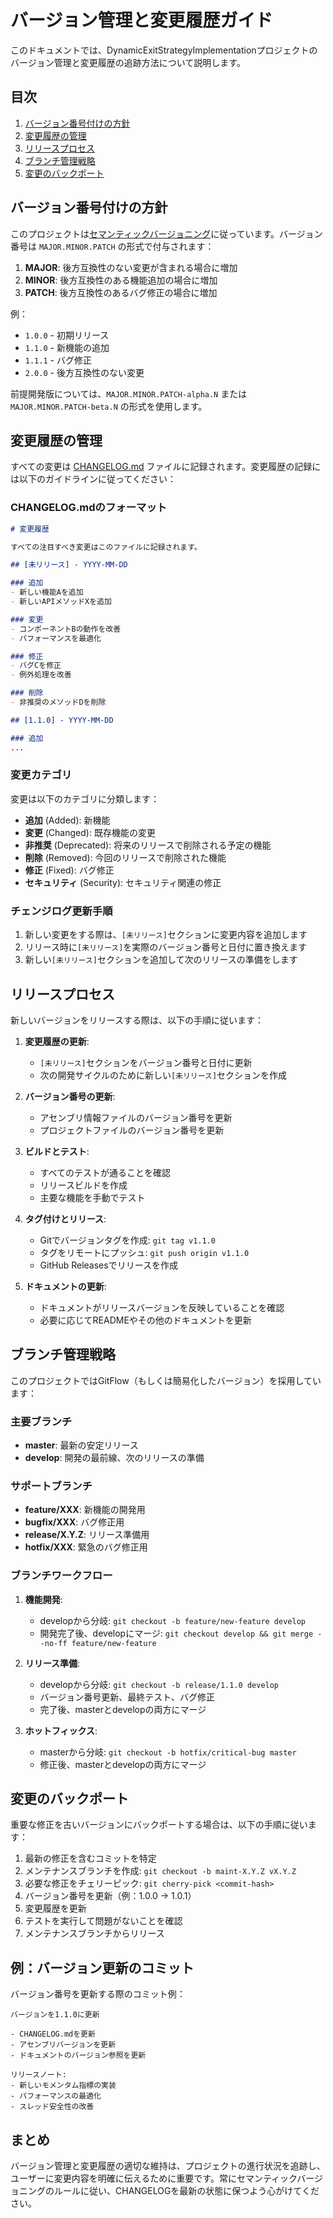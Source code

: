 # バージョン管理と変更履歴ガイド

このドキュメントでは、DynamicExitStrategyImplementationプロジェクトのバージョン管理と変更履歴の追跡方法について説明します。

## 目次

1. [バージョン番号付けの方針](#バージョン番号付けの方針)
2. [変更履歴の管理](#変更履歴の管理)
3. [リリースプロセス](#リリースプロセス)
4. [ブランチ管理戦略](#ブランチ管理戦略)
5. [変更のバックポート](#変更のバックポート)

## バージョン番号付けの方針

このプロジェクトは[セマンティックバージョニング](https://semver.org/)に従っています。バージョン番号は `MAJOR.MINOR.PATCH` の形式で付与されます：

1. **MAJOR**: 後方互換性のない変更が含まれる場合に増加
2. **MINOR**: 後方互換性のある機能追加の場合に増加
3. **PATCH**: 後方互換性のあるバグ修正の場合に増加

例：
- `1.0.0` - 初期リリース
- `1.1.0` - 新機能の追加
- `1.1.1` - バグ修正
- `2.0.0` - 後方互換性のない変更

前提開発版については、`MAJOR.MINOR.PATCH-alpha.N` または `MAJOR.MINOR.PATCH-beta.N` の形式を使用します。

## 変更履歴の管理

すべての変更は [CHANGELOG.md](../../CHANGELOG.md) ファイルに記録されます。変更履歴の記録には以下のガイドラインに従ってください：

### CHANGELOG.mdのフォーマット

```markdown
# 変更履歴

すべての注目すべき変更はこのファイルに記録されます。

## [未リリース] - YYYY-MM-DD

### 追加
- 新しい機能Aを追加
- 新しいAPIメソッドXを追加

### 変更
- コンポーネントBの動作を改善
- パフォーマンスを最適化

### 修正
- バグCを修正
- 例外処理を改善

### 削除
- 非推奨のメソッドDを削除

## [1.1.0] - YYYY-MM-DD

### 追加
...
```

### 変更カテゴリ

変更は以下のカテゴリに分類します：

- **追加** (Added): 新機能
- **変更** (Changed): 既存機能の変更
- **非推奨** (Deprecated): 将来のリリースで削除される予定の機能
- **削除** (Removed): 今回のリリースで削除された機能
- **修正** (Fixed): バグ修正
- **セキュリティ** (Security): セキュリティ関連の修正

### チェンジログ更新手順

1. 新しい変更をする際は、`[未リリース]`セクションに変更内容を追加します
2. リリース時に`[未リリース]`を実際のバージョン番号と日付に置き換えます
3. 新しい`[未リリース]`セクションを追加して次のリリースの準備をします

## リリースプロセス

新しいバージョンをリリースする際は、以下の手順に従います：

1. **変更履歴の更新**:
   - `[未リリース]`セクションをバージョン番号と日付に更新
   - 次の開発サイクルのために新しい`[未リリース]`セクションを作成

2. **バージョン番号の更新**:
   - アセンブリ情報ファイルのバージョン番号を更新
   - プロジェクトファイルのバージョン番号を更新

3. **ビルドとテスト**:
   - すべてのテストが通ることを確認
   - リリースビルドを作成
   - 主要な機能を手動でテスト

4. **タグ付けとリリース**:
   - Gitでバージョンタグを作成: `git tag v1.1.0`
   - タグをリモートにプッシュ: `git push origin v1.1.0`
   - GitHub Releasesでリリースを作成

5. **ドキュメントの更新**:
   - ドキュメントがリリースバージョンを反映していることを確認
   - 必要に応じてREADMEやその他のドキュメントを更新

## ブランチ管理戦略

このプロジェクトではGitFlow（もしくは簡易化したバージョン）を採用しています：

### 主要ブランチ

- **master**: 最新の安定リリース
- **develop**: 開発の最前線、次のリリースの準備

### サポートブランチ

- **feature/XXX**: 新機能の開発用
- **bugfix/XXX**: バグ修正用
- **release/X.Y.Z**: リリース準備用
- **hotfix/XXX**: 緊急のバグ修正用

### ブランチワークフロー

1. **機能開発**:
   - developから分岐: `git checkout -b feature/new-feature develop`
   - 開発完了後、developにマージ: `git checkout develop && git merge --no-ff feature/new-feature`

2. **リリース準備**:
   - developから分岐: `git checkout -b release/1.1.0 develop`
   - バージョン番号更新、最終テスト、バグ修正
   - 完了後、masterとdevelopの両方にマージ
   
3. **ホットフィックス**:
   - masterから分岐: `git checkout -b hotfix/critical-bug master`
   - 修正後、masterとdevelopの両方にマージ

## 変更のバックポート

重要な修正を古いバージョンにバックポートする場合は、以下の手順に従います：

1. 最新の修正を含むコミットを特定
2. メンテナンスブランチを作成: `git checkout -b maint-X.Y.Z vX.Y.Z`
3. 必要な修正をチェリーピック: `git cherry-pick <commit-hash>`
4. バージョン番号を更新（例：1.0.0 → 1.0.1）
5. 変更履歴を更新
6. テストを実行して問題がないことを確認
7. メンテナンスブランチからリリース

## 例：バージョン更新のコミット

バージョン番号を更新する際のコミット例：

```
バージョンを1.1.0に更新

- CHANGELOG.mdを更新
- アセンブリバージョンを更新
- ドキュメントのバージョン参照を更新

リリースノート:
- 新しいモメンタム指標の実装
- パフォーマンスの最適化
- スレッド安全性の改善
```

## まとめ

バージョン管理と変更履歴の適切な維持は、プロジェクトの進行状況を追跡し、ユーザーに変更内容を明確に伝えるために重要です。常にセマンティックバージョニングのルールに従い、CHANGELOGを最新の状態に保つよう心がけてください。
